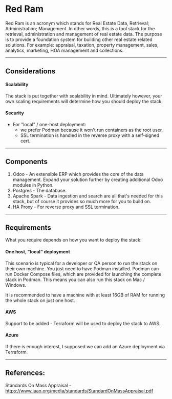 # Red Ram

Red Ram is an acronym which stands for Real Estate Data, Retrieval; Administration; Management.
In other words, this is a tool stack for the retrieval, administration and management of real estate data.
The purpose is to provide a foundation system for building other real estate related solutions.
For example: appraisal, taxation, property management, sales, analytics, marketing, HOA management and collections.

---

## Considerations

#### Scalability

The stack is put together with scalability in mind. Ultimately however, your own scaling requirements will determine
how you should deploy the stack.

#### Security

- For "local" / one-host deployment:
    - we prefer Podman because it won't run containers as the root user.
    - SSL termination is handled in the reverse proxy with a self-signed cert.

---

## Components

1. Odoo - An extensible ERP which provides the core of the data management. Expand your solution further by creating
   additional Odoo modules in Python.
2. Postgres - The database.
3. Apache Spark - Data ingestion and search are all that's needed for this stack, but of course it provides so much more
   for you to build on.
4. HA Proxy - For reverse proxy and SSL termination.

---

## Requirements

What you require depends on how you want to deploy the stack:

#### One host, "local" deployment

This scenario is typical for a developer or QA person to run the stack on their own machine. You just need to have
Podman installed. Podman can run Docker Compose files, which are provided for launching the complete stack in Podman.
This means you can also run this stack on Mac / Windows.

It is recommended to have a machine with at least 16GB of RAM for running the whole stack on just one host.

#### AWS

Support to be added - Terraform will be used to deploy the stack to AWS.

#### Azure

If there is enough interest, I supposed we can add an Azure deployment via Terraform.

---

## References:

Standards On Mass Appraisal - https://www.iaao.org/media/standards/StandardOnMassAppraisal.pdf



